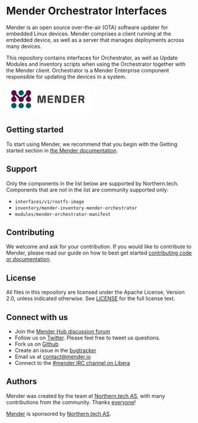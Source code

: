 Mender Orchestrator Interfaces
=====================================

Mender is an open source over-the-air (OTA) software updater for embedded Linux devices. Mender
comprises a client running at the embedded device, as well as a server that manages deployments
across many devices.

This repository contains interfaces for Orchestrator, as well as Update Modules and Inventory
scripts when using the Orchestrator together with the Mender client. Orchestrator is a Mender
Enterprise component responsible for updating the devices in a system.

![Mender logo](https://github.com/mendersoftware/mender/raw/master/mender_logo.png)

## Getting started

To start using Mender, we recommend that you begin with the Getting started section in [the Mender
documentation](https://docs.mender.io/).

## Support

Only the components in the list below are supported by Northern.tech. Components that are not in the
list are community supported only:

* `interfaces/v1/rootfs-image`
* `inventory/mender-inventory-mender-orchestrator`
* `modules/mender-orchestrator-manifest`

## Contributing

We welcome and ask for your contribution. If you would like to contribute to Mender, please read our
guide on how to best get started [contributing code or
documentation](https://github.com/mendersoftware/mender/blob/master/CONTRIBUTING.md).

## License

All files in this repository are licensed under the Apache License, Version 2.0, unless indicated
otherwise. See
[LICENSE](https://github.com/mendersoftware/mender-orchestrator-support/blob/master/LICENSE)
for the full license text.

## Connect with us

* Join the [Mender Hub discussion forum](https://hub.mender.io)
* Follow us on [Twitter](https://twitter.com/mender_io). Please feel free to tweet us questions.
* Fork us on [Github](https://github.com/mendersoftware)
* Create an issue in the [bugtracker](https://northerntech.atlassian.net/projects/MEN)
* Email us at [contact@mender.io](mailto:contact@mender.io)
* Connect to the [#mender IRC channel on Libera](https://web.libera.chat/?#mender)


## Authors

Mender was created by the team at [Northern.tech AS](https://northern.tech), with many contributions
from the community. Thanks [everyone](https://github.com/mendersoftware/mender/graphs/contributors)!

[Mender](https://mender.io) is sponsored by [Northern.tech AS](https://northern.tech).
